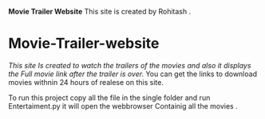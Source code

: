 **Movie Trailer Website**
This site is created by Rohitash .
# Movie-Trailer-website
*This site Is created to watch the trailers of the movies and also it displays the Full movie link after the trailer is over.* You can get the links to download movies withnin 24 hours of realese on this site.

To run this project copy all the file in the single folder and run Entertaiment.py it will open the webbrowser Containig all the movies .
